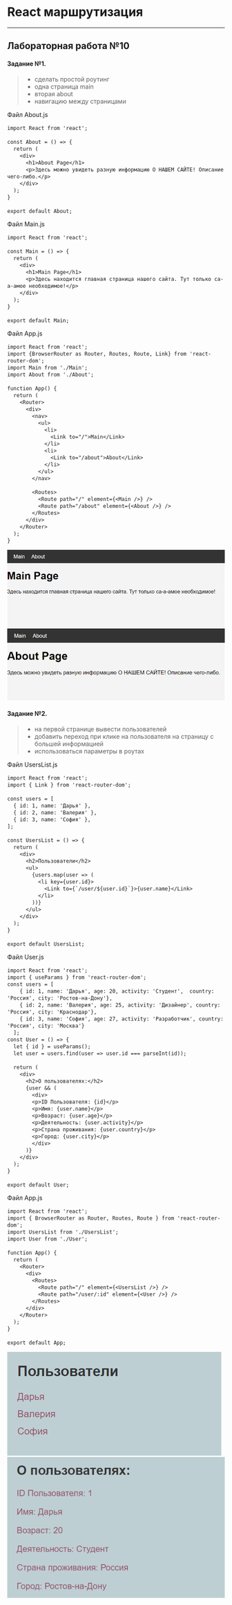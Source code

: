 # React маршрутизация
___________________________________________________
## Лабораторная работа №10
#### Задание №1. 
> - сделать простой роутинг
> - одна страница main 
> - вторая about
> - навигацию между страницами

Файл About.js
```shell
import React from 'react';

const About = () => {
  return (
    <div>
      <h1>About Page</h1>
      <p>Здесь можно увидеть разную информацию О НАШЕМ САЙТЕ! Описание чего-либо.</p>
    </div>
  );
}

export default About;
```
Файл Main.js
```shell
import React from 'react';

const Main = () => {
  return (
    <div>
      <h1>Main Page</h1>
      <p>Здесь находится главная страница нашего сайта. Тут только са-а-амое необходимое!</p>
    </div>
  );
}

export default Main;
```
Файл App.js
```shell
import React from 'react';
import {BrowserRouter as Router, Routes, Route, Link} from 'react-router-dom';
import Main from './Main';
import About from './About';

function App() {
  return (
    <Router>
      <div>
        <nav>
          <ul>
            <li>
              <Link to="/">Main</Link>
            </li>
            <li>
              <Link to="/about">About</Link>
            </li>
          </ul>
        </nav>

        <Routes>
          <Route path="/" element={<Main />} />
          <Route path="/about" element={<About />} />
        </Routes>
      </div>
    </Router>
  );
}
```
![Alt text](img/1.png)
![Alt text](img/2.png)
#### Задание №2. 
> - на первой странице вывести пользователей
> - добавить переход при клике на пользователя на страницу с большей информацией
> - использоваться параметры в роутах 

Файл UsersList.js
```shell
import React from 'react';
import { Link } from 'react-router-dom';

const users = [
  { id: 1, name: 'Дарья' },
  { id: 2, name: 'Валерия' },
  { id: 3, name: 'София' },
];

const UsersList = () => {
  return (
    <div>
      <h2>Пользователи</h2>
      <ul>
        {users.map(user => (
          <li key={user.id}>
            <Link to={`/user/${user.id}`}>{user.name}</Link>
          </li>
        ))}
      </ul>
    </div>
  );
}

export default UsersList;
```
Файл User.js
```shell
import React from 'react';
import { useParams } from 'react-router-dom';
const users = [
    { id: 1, name: 'Дарья', age: 20, activity: 'Студент',  country: 'Россия', city: 'Ростов-на-Дону'},
    { id: 2, name: 'Валерия', age: 25, activity: 'Дизайнер', country: 'Россия', city: 'Краснодар'},
    { id: 3, name: 'София', age: 27, activity: 'Разработчик', country: 'Россия', city: 'Москва'}
  ];
const User = () => {
  let { id } = useParams();
  let user = users.find(user => user.id === parseInt(id));

  return (
    <div>
      <h2>О пользователях:</h2>
      {user && (
        <div>
        <p>ID Пользователя: {id}</p>
        <p>Имя: {user.name}</p>
        <p>Возраст: {user.age}</p>
        <p>Деятельность: {user.activity}</p>
        <p>Страна проживания: {user.country}</p>
        <p>Город: {user.city}</p>
        </div>
      )}
    </div>
  );
}

export default User;
```
Файл App.js
```shell
import React from 'react';
import { BrowserRouter as Router, Routes, Route } from 'react-router-dom';
import UsersList from './UsersList';
import User from './User';

function App() {
  return (
    <Router>
      <div>
        <Routes>
          <Route path="/" element={<UsersList />} />
          <Route path="/user/:id" element={<User />} />
        </Routes>
      </div>
    </Router>
  );
}

export default App;
```
![Alt text](img/3.png)
![Alt text](img/4.png)


